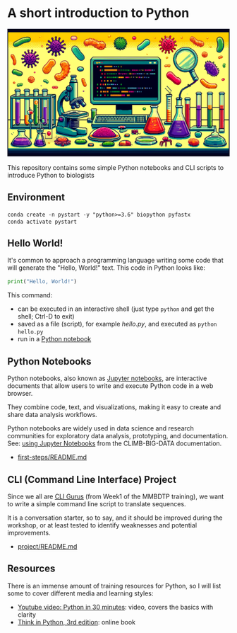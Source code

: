 # A short introduction to Python

![MMBDTP Python Masterclass](include/title.png)

This repository contains some simple Python notebooks and CLI scripts to introduce Python to biologists

## Environment

```
conda create -n pystart -y "python>=3.6" biopython pyfastx
conda activate pystart
```

## Hello World!

It's common to approach a programming language writing some code that will generate the "Hello, World!" text.
This code in Python looks like:

```python
print("Hello, World!")
```

This command:

* can be executed in an interactive shell (just type `python` and get the shell; Ctrl-D to exit)
* saved as a file (script), for example *hello.py*, and executed as `python hello.py`
* run in a [Python notebook](https://colab.research.google.com)

## Python Notebooks

Python notebooks, also known as [Jupyter notebooks](https://jupyter.org/), are interactive documents that allow users to write and execute Python code in a web browser. 

They combine code, text, and visualizations, making it easy to create and share data analysis workflows. 

Python notebooks are widely used in data science and research communities for exploratory data analysis, prototyping, and documentation. See: [using Jupyter Notebooks](https://docs.climb.ac.uk/notebook-servers/using-jupyter/) from the CLIMB-BIG-DATA documentation.

* [first-steps/README.md](Notebooks)

## CLI (Command Line Interface) Project

Since we all are [CLI Gurus](https://mmbdtp.github.io/modules/unix/week_1__programme/) (from Week1 of the MMBDTP training), we want to write a simple command line script to translate sequences.

It is a conversation starter, so to say, and it should be improved during the workshop, or at least tested to identify weaknesses and potential improvements.


* [project/README.md](Notebooks)

## Resources

There is an immense amount of training resources for Python, so I will list some to cover different media and learning styles:

* [Youtube video: Python in 30 minutes](https://youtu.be/kqtD5dpn9C8?si=JzurDYRFLrKs7x3Q): video, covers the basics with clarity
* [Think in Python, 3rd edition](https://allendowney.github.io/ThinkPython/): online book